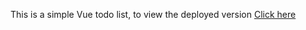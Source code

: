 This is a simple Vue todo list, to view the deployed version [Click here](https://sleepy-escarpment-52411.herokuapp.com/)

